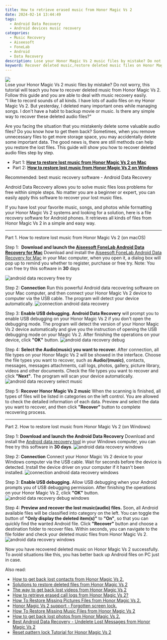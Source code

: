 ```yaml
---
title: How to retrieve erased music from Honor Magic Vs 2
date: 2024-02-14 13:44:49
tags: 
  - Android Data Recovery
  - Android devices music recovery
categories: 
  - Music Recovery
  - Aiseesoft
  - FoneLab
  - Android
  - Data Recovery
description: Lose your Honor Magic Vs 2 music files by mistake? Do not worry, this tutorial will teach you how to recover deleted music from Honor Magic Vs 2. Follow this guide and you are able to deal with music recovery easily.
keyword: Recover deleted music,restore deleted music files on Honor Magic Vs 2,Unerase music from Honor Magic Vs 2,undelete music from Honor Magic Vs 2,retrieve wiped music Honor Magic Vs 2,broken Honor Magic Vs 2 songs recovery solution,how can i get music back on Honor Magic Vs 2,how to recover song Honor Magic Vs 2,how to recover music Honor Magic Vs 2,how to recover deleted song in Honor Magic Vs 2,recover deleted song 2018 for Honor Magic Vs 2,Honor Magic Vs 2 retrieve deleted music
---
```


<img src="https://img0mobiles.techidaily.com/images/best-assets/devices/honor/honor-magic-vs-2/1.jpg" class="atpl-imgstyle"  />

<div class="atpl-content atpl-for-fonelab-android recover-music">

<div class="atpl-post-description-part-1">
Lose your Honor Magic Vs 2 music files by mistake? Do not worry, this tutorial will teach you how to recover deleted music from Honor Magic Vs 2. Follow this guide and you are able to deal with music recovery easily.
</div>



<div class="atpl-post-description-part-2">
<div class="tpl-content-sub-paragraph-question">
  "I like to record sounds of all kinds. I have lots of audio files on my Honor Magic Vs 2. But yesterday, I deleted many important ones while managing songs. I don't have a habit to backup movie or music. Is there any simple way to recover these deleted audio files?"
</div>
<div class="tpl-content-sub-paragraph-content">
<p>
  Are you facing the situation that you mistakenly delete some valuable audio files? Do you know how to get them back? Sometimes, when you remove unnecessary files to get more storage space, you may accidentally delete some important data. The good news is, there are still methods can help you restore the lost files. This guide will show you how to recover deleted audio files step by step.
</p>
</div>
</div>

<ul>
  <li>Part 1: <strong><a href="#p1">How to restore lost music from Honor Magic Vs 2 on Mac</a></strong></li>
  <li>Part 2: <strong><a href="#p2">How to restore lost music from Honor Magic Vs 2 on Windows</a></strong></li>
</ul>


<div class="atpl-post-description-part-3">
<div class="tpl-content-sub-paragraph-title">
  Recommended: best music recovery software - Android Data Recovery
</div>
<div class="tpl-content-sub-paragraph-content">
  <p>
      Android Data Recovery allows you to solve music files loss problems for free within simple steps. No matter you are a beginner or expert, you can easily apply this software to recover your lost music files.
  </p>
  <p>
      If you have lost your favorite music, songs, and photos while formatting your Honor Magic Vs 2 systems and looking for a solution, here is a file recovery software for Android phones. It retrieves all kinds of files from Honor Magic Vs 2 in a simple and easy way.
  </p>
</div>
</div>



<!-- Part 1 -->
<a id="p1" name="p1" ></a><hr>

<div>
  <span class="atpl-step-part-style">Part 1. How to restore lost music from Honor Magic Vs 2 (on macOS)</span>
</div>

<span class="atpl-stepstyle-a"><span>Step 1: </span></span> <strong>Download and launch the <a href="https://tools.techidaily.com/aiseesoft-android-data-recovery-for-mac/" target="_blank" rel="noopener">Aiseesoft FoneLab Android Data Recovery for Mac</a></strong>
Download and install the <a href="https://tools.techidaily.com/aiseesoft-android-data-recovery-for-mac/" target="_blank" rel="noopener">Aiseesoft FoneLab Android Data Recovery for Mac</a> in your Mac computer, when you open it, a dialog box will pop up to remind you whether to register, purchase or free try.
Note: You can free try this software in <strong>30</strong> days

<img src="https://tools.techidaily.com/images/apps/aiseesoft/android-data-recovery/mac-free-try.png" class="atpl-imgstyle" alt="android data recovery free try" />

<span class="atpl-stepstyle-a"><span>Step 2: </span></span> <strong>Connection</strong>
Run this powerful Android data recovering software on your Mac computer, and then connect your Honor Magic Vs 2 device to computer via the USB cable. The program will detect your device automatically.
<img src="https://tools.techidaily.com/images/apps/aiseesoft/android-data-recovery/mac-connection-interface.jpg" class="atpl-imgstyle" alt="connection android data recovery" />

<span class="atpl-stepstyle-a"><span>Step 3: </span></span> <strong>Enable USB debugging.</strong>
<strong>Android Data Recovery</strong> will prompt you to enable USB debugging on your Honor Magic Vs 2 if you don't open the debugging mode. The program will detect the version of your Honor Magic Vs 2 device automatically and give you the instruction of opening the USB debugging mode on your Magic Vs 2. After finishing the operations on your device, click <strong>"OK"</strong> button.
<img src="https://tools.techidaily.com/images/apps/aiseesoft/android-data-recovery/mac-android-usb-debug.jpg"  class="atpl-imgstyle" alt="android data recovery debug" />

<span class="atpl-stepstyle-a"><span>Step 4: </span></span> <strong>Select the Audio(music) you want to recover.</strong>
After connection, all file types on your Honor Magic Vs 2 will be showed in the interface. Choose the file types you want to recover, such as <strong>Audio/(music)</strong>, contacts, messages, messages attachments, call logs, photos, gallery, picture library, videos and other documents. Check the file types you want to recover and click <b>"Next"</b>. The program will scan your device automatically.
<img src="https://tools.techidaily.com/images/apps/aiseesoft/android-data-recovery/mac-choose-type-music.jpg" class="atpl-imgstyle" alt="android data recovery select music" />

<span class="atpl-stepstyle-a"><span>Step 5: </span></span> <strong>Recover Honor Magic Vs 2 music</strong>
When the scanning is finished, all types of files will be listed in categories on the left control. You are allowed to check the detailed information of each data. Preview and select the data you want to recover, and then click <b>"Recover"</b> button to complete recovering process.


<a id="p2" name="p2"></a><hr>

<!-- Part 2 -->
<div>
  <span class="atpl-step-part-style">Part 2. How to restore lost music from Honor Magic Vs 2 (on Windows)</span>
</div>

<span class="atpl-stepstyle-a"><span>Step 1: </span></span> <strong>Download and launch the Android Data Recovery</strong>
Download and install the <a href="https://tools.techidaily.com/aiseesoft-android-data-recovery-for-win/" target="_blank" rel="noopener">Android data recovery tool</a> in your Windows computer, you can free try this software in <b>30 days</b>.
<img src="https://tools.techidaily.com/images/apps/aiseesoft/android-data-recovery/win-start-interface.png"  class="atpl-imgstyle" alt="android data recovery windows" />

<span class="atpl-stepstyle-a"><span>Step 2: </span></span> <strong>Connection</strong>
Connect your Honor Magic Vs 2 device to your Windows computer via the USB cable. Wait for seconds before the device is detected. Install the device driver on your computer if it hasn't been installed.
<img src="https://tools.techidaily.com/images/apps/aiseesoft/android-data-recovery/win-connection-interface.png" class="atpl-imgstyle" alt="connection android data recovery windows" />

<span class="atpl-stepstyle-a"><span>Step 3: </span></span> <strong>Enable USB debugging.</strong>
Allow USB debugging when your Android prompts you of USB debugging permission. After finishing the operations on your Honor Magic Vs 2, click <b>"OK"</b> button.
<img src="https://tools.techidaily.com/images/apps/aiseesoft/android-data-recovery/win-android-usb-debug.png" class="atpl-imgstyle" alt="android data recovery debug windows" />

<span class="atpl-stepstyle-a"><span>Step 4: </span></span> <strong>Preview and recover the lost music(audio) files.</strong>
Soon, all Android available files will be classified into category on the left. You can toggle the button of <b>"Only display the deleted item(s)"</b> to <b>"On"</b>, so that you can quickly find the wanted Android file. Click <b>"Recover"</b> button and choose a destination folder to recover files. Within seconds, you can navigate to the file folder and check your deleted music files from Honor Magic Vs 2.
<img src="https://tools.techidaily.com/images/apps/aiseesoft/android-data-recovery/win-recover-music.jpg" class="atpl-imgstyle" alt="android data recovery windows" />

<div class="atpl-post-description-part-4">
<div class="tpl-content-sub-paragraph-normal">
    <p>
        Now you have recovered deleted music on Honor Magic Vs 2 successfully. To avoid situations like this, you has better back up Android files on PC just in case.
    </p>
</div>
</div>


<ins class="adsbygoogle"
     style="display:block"
     data-ad-client="ca-pub-7571918770474297"
     data-ad-slot="8358498916"
     data-ad-format="auto"
     data-full-width-responsive="true"></ins>

<span class="atpl-alsoreadstyle">Also read:</span>
<div><ul>
<li><a href="/how-to-get-back-lost-contacts-from-honor-magic-vs-2-by-fonelab-android-recover-contacts/" target="_blank" rel="noopener"><u>How to get back lost contacts from Honor Magic Vs 2.</u></a></li>
<li><a href="/solutions-to-restore-deleted-files-from-honor-magic-vs-2-by-fonelab-android-recover-data/" target="_blank" rel="noopener"><u>Solutions to restore deleted files from Honor Magic Vs 2</u></a></li>
<li><a href="/the-way-to-get-back-lost-videos-from-honor-magic-vs-2-by-fonelab-android-recover-video/" target="_blank" rel="noopener"><u>The way to get back lost videos from Honor Magic Vs 2</u></a></li>
<li><a href="/how-to-retrieve-erased-call-logs-from-honor-magic-vs-2-by-fonelab-android-recover-call-logs/" target="_blank" rel="noopener"><u>How to retrieve erased call logs from Honor Magic Vs 2?</u></a></li>
<li><a href="/how-to-restore-missing-pictures-files-from-honor-magic-vs-2-by-fonelab-android-recover-pictures/" target="_blank" rel="noopener"><u>How To  Restore Missing Pictures Files from Honor Magic Vs 2.</u></a></li>
<li><a href="/honor-magic-vs-2-support-forgotten-screen-lock-by-drfone-android-unlock-android-unlock/" target="_blank" rel="noopener"><u>Honor Magic Vs 2 support - Forgotten screen lock.</u></a></li>
<li><a href="/how-to-restore-missing-music-files-from-honor-magic-vs-2-by-fonelab-android-recover-music/" target="_blank" rel="noopener"><u>How To  Restore Missing Music Files from Honor Magic Vs 2</u></a></li>
<li><a href="/how-to-get-back-lost-photos-from-honor-magic-vs-2-by-fonelab-android-recover-photos/" target="_blank" rel="noopener"><u>How to get back lost photos from Honor Magic Vs 2.</u></a></li>
<li><a href="/best-android-data-recovery-undelete-lost-messages-from-honor-magic-vs-2-by-fonelab-android-recover-messages/" target="_blank" rel="noopener"><u>Best Android Data Recovery - Undelete Lost Messages from Honor Magic Vs 2</u></a></li>
<li><a href="/reset-pattern-lock-tutorial-for-honor-magic-vs-2-by-drfone-android-unlock-android-unlock/" target="_blank" rel="noopener"><u>Reset pattern lock Tutorial for Honor Magic Vs 2</u></a></li>
</ul></div>

</div>